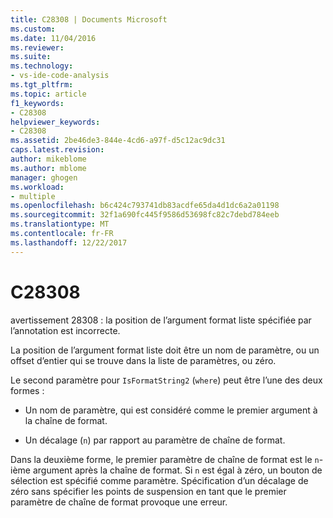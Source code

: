 ```yaml
---
title: C28308 | Documents Microsoft
ms.custom: 
ms.date: 11/04/2016
ms.reviewer: 
ms.suite: 
ms.technology:
- vs-ide-code-analysis
ms.tgt_pltfrm: 
ms.topic: article
f1_keywords:
- C28308
helpviewer_keywords:
- C28308
ms.assetid: 2be46de3-844e-4cd6-a97f-d5c12ac9dc31
caps.latest.revision: 
author: mikeblome
ms.author: mblome
manager: ghogen
ms.workload:
- multiple
ms.openlocfilehash: b6c424c793741db83acdfe65da4d1dc6a2a01198
ms.sourcegitcommit: 32f1a690fc445f9586d53698fc82c7debd784eeb
ms.translationtype: MT
ms.contentlocale: fr-FR
ms.lasthandoff: 12/22/2017
---
```

# <a name="c28308"></a>C28308
avertissement 28308 : la position de l’argument format liste spécifiée par l’annotation est incorrecte.  
  
 La position de l’argument format liste doit être un nom de paramètre, ou un offset d’entier qui se trouve dans la liste de paramètres, ou zéro.  
  
 Le second paramètre pour `IsFormatString2` (`where`) peut être l’une des deux formes :  
  
-   Un nom de paramètre, qui est considéré comme le premier argument à la chaîne de format.  
  
-   Un décalage (`n`) par rapport au paramètre de chaîne de format.  
  
 Dans la deuxième forme, le premier paramètre de chaîne de format est le `n`- ième argument après la chaîne de format. Si `n` est égal à zéro, un bouton de sélection est spécifié comme paramètre. Spécification d’un décalage de zéro sans spécifier les points de suspension en tant que le premier paramètre de chaîne de format provoque une erreur.